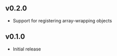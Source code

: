 v0.2.0
-------
  * Support for registering array-wrapping objects


v0.1.0
--------
  * Initial release